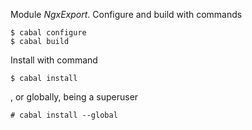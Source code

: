 Module *NgxExport*. Configure and build with commands

```ShellSession
$ cabal configure
$ cabal build
```

Install with command

```ShellSession
$ cabal install
```

, or globally, being a superuser

```ShellSession
# cabal install --global
```

